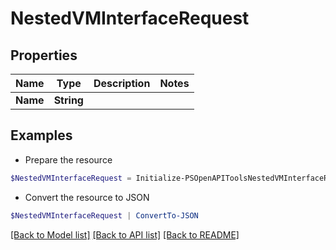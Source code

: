 # NestedVMInterfaceRequest
## Properties

Name | Type | Description | Notes
------------ | ------------- | ------------- | -------------
**Name** | **String** |  | 

## Examples

- Prepare the resource
```powershell
$NestedVMInterfaceRequest = Initialize-PSOpenAPIToolsNestedVMInterfaceRequest  -Name null
```

- Convert the resource to JSON
```powershell
$NestedVMInterfaceRequest | ConvertTo-JSON
```

[[Back to Model list]](../README.md#documentation-for-models) [[Back to API list]](../README.md#documentation-for-api-endpoints) [[Back to README]](../README.md)

